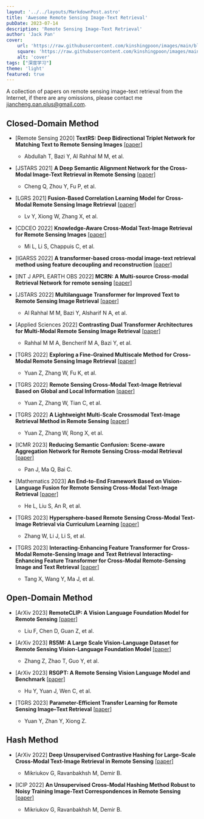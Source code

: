 ```yaml
---
layout: '../../layouts/MarkdownPost.astro'
title: 'Awesome Remote Sensing Image-Text Retrieval'
pubDate: 2023-07-14
description: 'Remote Sensing Image-Text Retrieval'
author: 'Jack Pan'
cover:
    url: 'https://raw.githubusercontent.com/kinshingpoon/images/main/blog-imgs/202307141058869.png'
    square: 'https://raw.githubusercontent.com/kinshingpoon/images/main/blog-imgs/202307141058869.png'
    alt: 'cover'
tags: ["深度学习"]
theme: 'light'
featured: true
---
```

A collection of papers on remote sensing image-text retrieval from the Internet, if there are any omissions, please contact me [jiancheng.pan.plus@gmail.com]().

## Closed-Domain Method

- [Remote Sensing 2020] **TextRS: Deep Bidirectional Triplet Network for Matching Text to Remote Sensing Images** [[paper]](https://www.mdpi.com/2072-4292/12/3/405/pdf)
  - Abdullah T, Bazi Y, Al Rahhal M M, et al.

- [JSTARS 2021] **A Deep Semantic Alignment Network for the Cross-Modal Image-Text Retrieval in Remote Sensing** [[paper]](https://ieeexplore.ieee.org/iel7/4609443/4609444/09395191.pdf)
  - Cheng Q, Zhou Y, Fu P, et al.

- [LGRS 2021] **Fusion-Based Correlation Learning Model for Cross-Modal Remote Sensing Image Retrieval** [[paper]](https://ieeexplore.ieee.org/abstract/document/9628066/)
  - Lv Y, Xiong W, Zhang X, et al.

- [CDCEO 2022] **Knowledge-Aware Cross-Modal Text-Image Retrieval for Remote Sensing Images** [[paper]](https://infoscience.epfl.ch/record/300085/files/Mi_2022.pdf)
  - Mi L, Li S, Chappuis C, et al.

- [IGARSS 2022] **A transformer-based cross-modal image-text retrieval method using feature decoupling and reconstruction** [[paper]](https://ieeexplore.ieee.org/abstract/document/9883242/)

- [INT J APPL EARTH OBS 2022] **MCRN: A Multi-source Cross-modal Retrieval Network for remote sensing** [[paper]](https://www.sciencedirect.com/science/article/pii/S156984322200259X)

- [JSTARS 2022] **Multilanguage Transformer for Improved Text to Remote Sensing Image Retrieval** [[paper]](https://ieeexplore.ieee.org/iel7/4609443/9656571/09925582.pdf)
  - Al Rahhal M M, Bazi Y, Alsharif N A, et al.

- [Applied Sciences 2022] **Contrasting Dual Transformer Architectures for Multi-Modal Remote Sensing Image Retrieval** [[paper]](https://www.mdpi.com/2076-3417/13/1/282)
  - Rahhal M M A, Bencherif M A, Bazi Y, et al.

- [TGRS 2022] **Exploring a Fine-Grained Multiscale Method for Cross-Modal Remote Sensing Image Retrieval** [[paper]](https://arxiv.org/pdf/2204.09868)
  - Yuan Z, Zhang W, Fu K, et al.

- [TGRS 2022] **Remote Sensing Cross-Modal Text-Image Retrieval Based on Global and Local Information** [[paper]](https://arxiv.org/pdf/2204.09860)
  - Yuan Z, Zhang W, Tian C, et al.

- [TGRS 2022] **A Lightweight Multi-Scale Crossmodal Text-Image Retrieval Method in Remote Sensing** [[paper]](https://ieeexplore.ieee.org/abstract/document/9594840/)
  - Yuan Z, Zhang W, Rong X, et al.

- [ICMR 2023] **Reducing Semantic Confusion: Scene-aware Aggregation Network for Remote Sensing Cross-modal Retrieval** [[paper]](https://dl.acm.org/doi/abs/10.1145/3591106.3592236)
  - Pan J, Ma Q, Bai C.

- [Mathematics 2023] **An End-to-End Framework Based on Vision-Language Fusion for Remote Sensing Cross-Modal Text-Image Retrieval** [[paper]](https://www.mdpi.com/2227-7390/11/10/2279/htm)
  - He L, Liu S, An R, et al.

- [TGRS 2023] **Hypersphere-based Remote Sensing Cross-Modal Text-Image Retrieval via Curriculum Learning** [[paper]](https://ieeexplore.ieee.org/abstract/document/10261223/)
  - Zhang W, Li J, Li S, et al.

- [TGRS 2023] **Interacting-Enhancing Feature Transformer for Cross-Modal Remote-Sensing Image and Text Retrieval** **Interacting-Enhancing Feature Transformer for Cross-Modal Remote-Sensing Image
and Text Retrieval** [[paper]](https://ieeexplore.ieee.org/abstract/document/10138021/)
  - Tang X, Wang Y, Ma J, et al.


## Open-Domain Method
- [ArXiv 2023] **RemoteCLIP: A Vision Language Foundation Model for Remote Sensing** [[paper]](https://arxiv.org/pdf/2306.11029)
  - Liu F, Chen D, Guan Z, et al.

- [ArXiv 2023] **RS5M: A Large Scale Vision-Language Dataset for Remote Sensing Vision-Language Foundation Model** [[paper]](https://arxiv.org/abs/2306.11300)
  - Zhang Z, Zhao T, Guo Y, et al.

- [ArXiv 2023] **RSGPT: A Remote Sensing Vision Language Model and Benchmark** [[paper]](https://arxiv.org/pdf/2307.15266)
  - Hu Y, Yuan J, Wen C, et al.

- [TGRS 2023] **Parameter-Efficient Transfer Learning for Remote Sensing Image–Text Retrieval** [[paper]](https://arxiv.org/pdf/2308.12509)
  - Yuan Y, Zhan Y, Xiong Z.



## Hash Method
- [ArXiv 2022] **Deep Unsupervised Contrastive Hashing for Large-Scale Cross-Modal Text-Image Retrieval in
Remote Sensing** [[paper]](https://arxiv.org/pdf/2201.08125)
  - Mikriukov G, Ravanbakhsh M, Demir B.

- [ICIP 2022] **An Unsupervised Cross-Modal Hashing Method Robust to Noisy Training Image-Text Correspondences in Remote Sensing** [[paper]](https://arxiv.org/pdf/2202.13117)
  - Mikriukov G, Ravanbakhsh M, Demir B.



